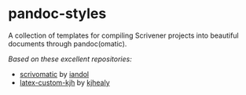 # pandoc-styles
A collection of templates for compiling Scrivener projects into beautiful documents through pandoc(omatic).

*Based on these excellent repositories:*
- [scrivomatic](https://github.com/iandol/scrivomatic) by [iandol](https://github.com/iandol)
- [latex-custom-kjh](https://github.com/kjhealy/latex-custom-kjh) by [kjhealy](https://github.com/kjhealy)
